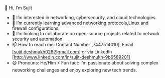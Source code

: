 👋 Hi, I’m Sujit
- 👀 I’m interested in networking, cybersecurity, and cloud technologies.
- 🌱 I’m currently learning advanced networking protocols,Linux and firewall configurations.
- 💞️ I’m looking to collaborate on open-source projects related to network security and automation.
- 📫 How to reach me: Contact Number [7447514010], Email [sujit.deshmukh026@gmail.com] or via LinkedIn [http://www.linkedin.com/in/sujit-deshmukh-9b6589201]
- 😄 Pronouns: He/Him
⚡ Fun fact: I’m passionate about solving complex networking challenges and enjoy exploring new tech trends.

<!---
Sujit026/Sujit026 is a ✨ special ✨ repository because its `README.md` (this file) appears on your GitHub profile.
You can click the Preview link to take a look at your changes.
--->
